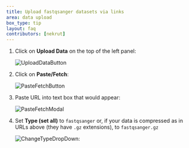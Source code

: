 ```yaml
---
title: Upload fastqsanger datasets via links
area: data upload
box_type: tip
layout: faq
contributors: [nekrut]
---
```



1. Click on **Upload Data** on the top of the left panel:

	![UploadDataButton]({{site.baseurl}}/faqs/galaxy/images/upload_data_button.png)

2. Click on **Paste/Fetch**:

	![PasteFetchButton]({{site.baseurl}}/faqs/galaxy/images/paste_fetch_data_button.png)

3. Paste URL into text box that would appear:

	![PasteFetchModal]({{site.baseurl}}/faqs/galaxy/images/paste_fetch_data_modal.png)

4. Set **Type (set all)** to `fastqsanger` or, if your data is compressed as in URLs above (they have `.gz` extensions), to `fastqsanger.gz`

	![ChangeTypeDropDown]({{site.baseurl}}/faqs/galaxy/images/paste_fetch_set_data_type.png):


